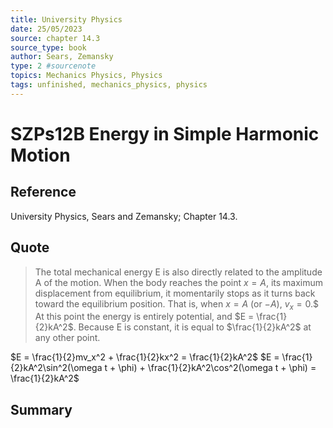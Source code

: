 ```yaml
---
title: University Physics
date: 25/05/2023
source: chapter 14.3
source_type: book 
author: Sears, Zemansky
type: 2 #sourcenote
topics: Mechanics Physics, Physics
tags: unfinished, mechanics_physics, physics
---
```

# SZPs12B Energy in Simple Harmonic Motion

## **Reference**
University Physics, Sears and Zemansky; Chapter 14.3.

## **Quote**
> The total mechanical energy E is also directly related to the amplitude A of the motion. When the body reaches the point $x = A$, its maximum displacement from equilibrium, it momentarily stops as it turns back toward the equilibrium position. That is, when $x = A$ (or $-A$), $v_x = 0$.$ At this point the energy is entirely potential, and $E = \frac{1}{2}kA^2$. Because E is constant, it is equal to $\frac{1}{2}kA^2$ at any other  point.
> 
$E = \frac{1}{2}mv_x^2 + \frac{1}{2}kx^2 = \frac{1}{2}kA^2$
$E = \frac{1}{2}kA^2\sin^2(\omega t + \phi) + \frac{1}{2}kA^2\cos^2(\omega t + \phi) = \frac{1}{2}kA^2$

## **Summary**
<!-- try to apply the method of the question and the answer, if there is more than one idea, then make a single note or sub note from each idea -->
